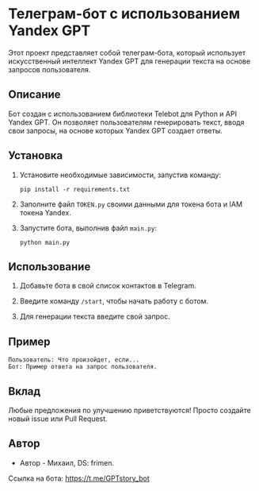 # Телеграм-бот с использованием Yandex GPT

Этот проект представляет собой телеграм-бота, который использует искусственный интеллект Yandex GPT для генерации текста на основе запросов пользователя.

## Описание

Бот создан с использованием библиотеки Telebot для Python и API Yandex GPT. Он позволяет пользователям генерировать текст, вводя свои запросы, на основе которых Yandex GPT создает ответы.

## Установка

1. Установите необходимые зависимости, запустив команду:

   ```
   pip install -r requirements.txt
   ```

2. Заполните файл `TOKEN.py` своими данными для токена бота и IAM токена Yandex.

3. Запустите бота, выполнив файл `main.py`:

   ```
   python main.py
   ```

## Использование

1. Добавьте бота в свой список контактов в Telegram.

2. Введите команду `/start`, чтобы начать работу с ботом.

3. Для генерации текста введите свой запрос.

## Пример

```
Пользователь: Что произойдет, если...
Бот: Пример ответа на запрос пользователя.
```

## Вклад

Любые предложения по улучшению приветствуются! Просто создайте новый issue или Pull Request.

## Автор

- Автор - Михаил, DS: frimen.

Ссылка на бота: https://t.me/GPTstory_bot